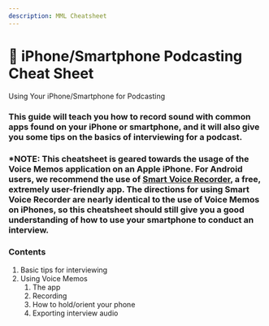 ```yaml
---
description: MML Cheatsheet
---
```


# 📱 iPhone/Smartphone Podcasting Cheat Sheet

Using Your iPhone/Smartphone for Podcasting

### This guide will teach you how to record sound with common apps found on your iPhone or smartphone, and it will also give you some tips on the basics of interviewing for a podcast. <a href="#_9armsux2jkzt" id="_9armsux2jkzt"></a>

### **\*NOTE:** This cheatsheet is geared towards the usage of the Voice Memos application on an Apple iPhone. For Android users, we recommend the use of [Smart Voice Recorder](https://play.google.com/store/apps/details?id=com.andrwq.recorder\&hl=en\_US), a free, extremely user-friendly app. The directions for using Smart Voice Recorder are nearly identical to the use of Voice Memos on iPhones, so this cheatsheet should still give you a good understanding of how to use your smartphone to conduct an interview. <a href="#_tsxfdwvnfhxf" id="_tsxfdwvnfhxf"></a>

### **Contents** <a href="#_v4ochvfap8w6" id="_v4ochvfap8w6"></a>

1. Basic tips for interviewing
2. Using Voice Memos
   1. The app
   2. Recording
   3. How to hold/orient your phone
   4. Exporting interview audio
